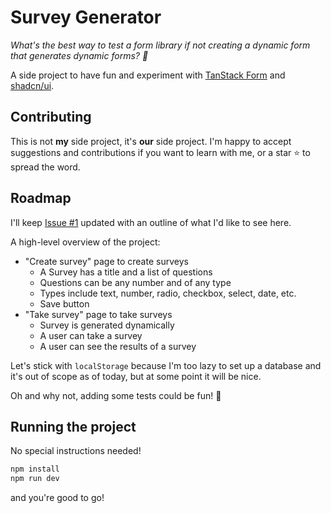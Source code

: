 # Survey Generator

_What's the best way to test a form library if not creating a dynamic form that generates dynamic forms? 🧠_

A side project to have fun and experiment with [TanStack Form](https://tanstack.com/form/latest) and [shadcn/ui](https://ui.shadcn.com/).

## Contributing

This is not **my** side project, it's **our** side project. I'm happy to accept suggestions and contributions if you want to learn with me, or a star ⭐️ to spread the word.

## Roadmap

I'll keep [Issue #1](https://github.com/Balastrong/survey-generator/issues/1) updated with an outline of what I'd like to see here.

A high-level overview of the project:

- "Create survey" page to create surveys
  - A Survey has a title and a list of questions
  - Questions can be any number and of any type
  - Types include text, number, radio, checkbox, select, date, etc.
  - Save button
- "Take survey" page to take surveys
  - Survey is generated dynamically
  - A user can take a survey
  - A user can see the results of a survey

Let's stick with `localStorage` because I'm too lazy to set up a database and it's out of scope as of today, but at some point it will be nice.

Oh and why not, adding some tests could be fun! 🧪

## Running the project

No special instructions needed!

```bash
npm install
npm run dev
```

and you're good to go!
